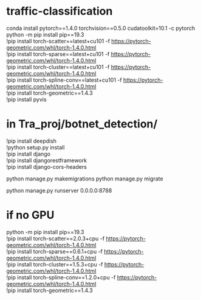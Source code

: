 # traffic-classification
conda install pytorch==1.4.0 torchvision==0.5.0 cudatoolkit=10.1 -c pytorch
</br>
python -m pip install pip==19.3</br>
!pip install torch-scatter==latest+cu101 -f https://pytorch-geometric.com/whl/torch-1.4.0.html</br>
!pip install torch-sparse==latest+cu101 -f https://pytorch-geometric.com/whl/torch-1.4.0.html</br>
!pip install torch-cluster==latest+cu101 -f https://pytorch-geometric.com/whl/torch-1.4.0.html</br>
!pip install torch-spline-conv==latest+cu101 -f https://pytorch-geometric.com/whl/torch-1.4.0.html</br>
!pip install torch-geometric==1.4.3</br>
!pip install pyvis</br>

# in Tra_proj/botnet_detection/
!pip install deepdish </br>
!python setup.py install</br>
!pip install django</br>
!pip install djangorestframework</br>
!pip install django-cors-headers</br>

python manage.py makemigrations
python manage.py migrate


python manage.py runserver 0.0.0.0:8788</br>


# if no GPU

python -m pip install pip==19.3</br>
!pip install torch-scatter==2.0.3+cpu -f https://pytorch-geometric.com/whl/torch-1.4.0.html</br>
!pip install torch-sparse==0.6.1+cpu -f https://pytorch-geometric.com/whl/torch-1.4.0.html</br>
!pip install torch-cluster==1.5.3+cpu -f https://pytorch-geometric.com/whl/torch-1.4.0.html</br>
!pip install torch-spline-conv==1.2.0+cpu -f https://pytorch-geometric.com/whl/torch-1.4.0.html</br>
!pip install torch-geometric==1.4.3</br>
